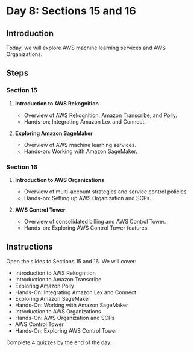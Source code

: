 # Day 8: Sections 15 and 16

## Introduction

Today, we will explore AWS machine learning services and AWS Organizations.

## Steps

### Section 15

1. **Introduction to AWS Rekognition**

   - Overview of AWS Rekognition, Amazon Transcribe, and Polly.
   - Hands-on: Integrating Amazon Lex and Connect.

2. **Exploring Amazon SageMaker**
   - Overview of AWS machine learning services.
   - Hands-on: Working with Amazon SageMaker.

### Section 16

1. **Introduction to AWS Organizations**

   - Overview of multi-account strategies and service control policies.
   - Hands-on: Setting up AWS Organization and SCPs.

2. **AWS Control Tower**
   - Overview of consolidated billing and AWS Control Tower.
   - Hands-on: Exploring AWS Control Tower features.

## Instructions

Open the slides to Sections 15 and 16. We will cover:

- Introduction to AWS Rekognition
- Introduction to Amazon Transcribe
- Exploring Amazon Polly
- Hands-On: Integrating Amazon Lex and Connect
- Exploring Amazon SageMaker
- Hands-On: Working with Amazon SageMaker
- Introduction to AWS Organizations
- Hands-On: AWS Organization and SCPs
- AWS Control Tower
- Hands-On: Exploring AWS Control Tower

Complete 4 quizzes by the end of the day.
